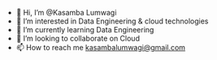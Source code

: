 - 👋 Hi, I’m @Kasamba Lumwagi
- 👀 I’m interested in Data Engineering & cloud technologies
- 🌱 I’m currently learning Data Engineering
- 💞️ I’m looking to collaborate on Cloud 
- 📫 How to reach me kasambalumwagi@gmail.com

<!---
Kasambx/Kasambx is a ✨ special ✨ repository because its `README.md` (this file) appears on your GitHub profile.
You can click the Preview link to take a look at your changes.
--->
